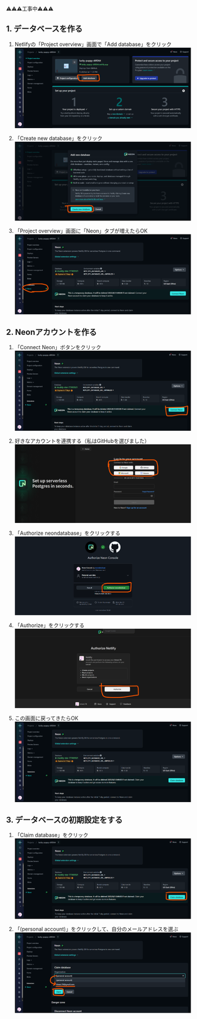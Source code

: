 ⚠️⚠️⚠️工事中⚠️⚠️⚠️

## 1. データベースを作る
1. Netlifyの「Project overview」画面で「Add database」をクリック
  ![alt text](image-1.png)

2. 「Create new database」をクリック
  ![alt text](image-2.png)

3. 「Project overview」画面に「Neon」タブが増えたらOK
  ![alt text](image-3.png)


## 2. Neonアカウントを作る
1. 「Connect Neon」ボタンをクリック
  ![alt text](image-4.png)

2. 好きなアカウントを連携する（私はGitHubを選びました）
  ![alt text](image-6.png)

3. 「Authorize neondatabase」をクリックする
  ![alt text](image-8.png)

4. 「Authorize」をクリックする
  ![alt text](image-9.png)

5. この画面に戻ってきたらOK
  ![alt text](image-10.png)


## 3. データベースの初期設定をする
1. 「Claim database」をクリック
  ![alt text](image-11.png)

2. 「(personal account)」をクリックして、自分のメールアドレスを選ぶ
  ![alt text](image-12.png)

